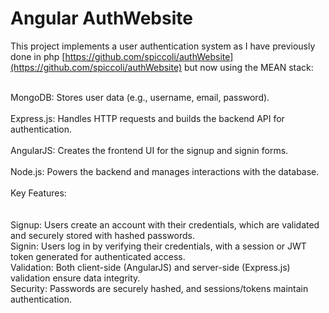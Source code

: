 # Angular AuthWebsite</br>
This project implements a user authentication system as I have previously done in php [https://github.com/spiccoli/authWebsite](https://github.com/spiccoli/authWebsite)  but now using the MEAN stack: </br></br>

MongoDB: Stores user data (e.g., username, email, password).</br></br>
Express.js: Handles HTTP requests and builds the backend API for authentication.</br></br>
AngularJS: Creates the frontend UI for the signup and signin forms.</br></br>
Node.js: Powers the backend and manages interactions with the database.</br></br>
Key Features:</br></br>
</br>
Signup: Users create an account with their credentials, which are validated and securely stored with hashed passwords.</br>
Signin: Users log in by verifying their credentials, with a session or JWT token generated for authenticated access.</br>
Validation: Both client-side (AngularJS) and server-side (Express.js) validation ensure data integrity.</br>
Security: Passwords are securely hashed, and sessions/tokens maintain authentication.</br>
